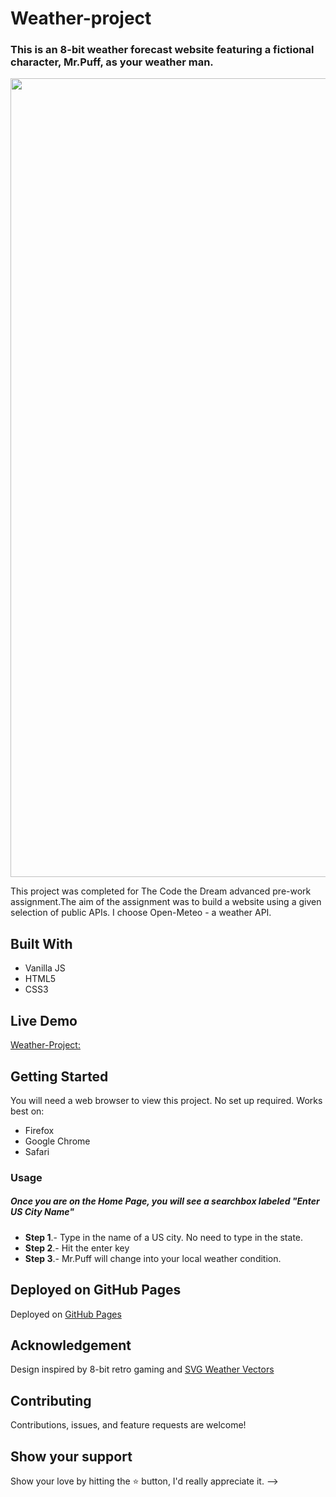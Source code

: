 # Weather-project

### This is an 8-bit weather forecast website featuring a fictional character, Mr.Puff, as your weather man.

<div align="center"><img width="1278" alt="websiteScreenShot" src="https://github.com/raybgomez/Weather-project/assets/117782111/847380bd-5648-4656-83dc-7f77e1de4478"></div>


This project was completed for The Code the Dream advanced pre-work assignment.The aim of the assignment was to build a website using a given selection of public APIs. I choose Open-Meteo - a weather API.

## Built With 

- Vanilla JS
- HTML5
- CSS3

## Live Demo

[Weather-Project:](https://.github.io/)


## Getting Started

You will need a web browser to view this project. No set up required. Works best on:

- Firefox
- Google Chrome
- Safari

### Usage

##### Once you are on the Home Page, you will see a searchbox labeled "Enter US City Name"
- **Step 1**.- Type in the name of a US city. No need to type in the state.
- **Step 2**.- Hit the enter key
- **Step 3**.- Mr.Puff will change into your local weather condition.

## Deployed on GitHub Pages

Deployed on [GitHub Pages](https://pages.github.com/)  

## Acknowledgement

Design inspired by 8-bit retro gaming and [SVG Weather Vectors](https://www.svgrepo.com/collection/weather-35/)

## Contributing

Contributions, issues, and feature requests are welcome!

## Show your support

Show your love by hitting the ⭐️ button, I'd really appreciate it.
 -->